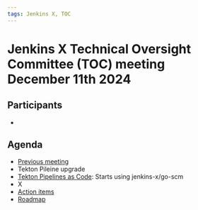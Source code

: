 ```yaml
---
tags: Jenkins X, TOC
---
```

# Jenkins X Technical Oversight Committee (TOC) meeting December 11th 2024

## Participants

-  <fill in>

## Agenda

- [Previous meeting](2024-10-16.md)
- Tekton Pileine upgrade
- [Tekton Pipelines as Code](https://github.com/openshift-pipelines/pipelines-as-code): Starts using jenkins-x/go-scm
- X
- [Action items](https://github.com/orgs/jenkins-x/projects/21/views/1)
- [Roadmap](https://github.com/orgs/jenkins-x/projects/23/views/1)
